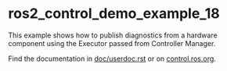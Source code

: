 # ros2_control_demo_example_18

   This example shows how to publish diagnostics from a hardware component using the Executor passed from Controller Manager.

Find the documentation in [doc/userdoc.rst](doc/userdoc.rst) or on [control.ros.org](https://control.ros.org/master/doc/ros2_control_demos/example_18/doc/userdoc.html).
